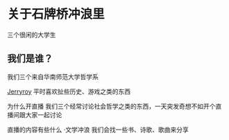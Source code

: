 
关于石牌桥冲浪里
================
三个很闲的大学生

我们是谁？
--------
我们三个来自华南师范大学哲学系

[Jerryroy](https://space.bilibili.com/11905232) 平时喜欢扯些历史、游戏之类的东西   
                                                                       
为什么开直播
我们三个经常讨论社会哲学之类的东西，一天突发奇想不如开个直播间跟大家一起讨论

直播的内容有些什么
·文学冲浪
我们会找一些书、诗歌、歌曲来分享

